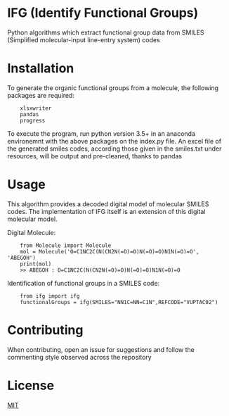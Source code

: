 # IFG (Identify Functional Groups)

Python algorithms which extract functional group data from SMILES (Simplified molecular-input line-entry system) codes

# Installation

To generate the organic functional groups from a molecule, the following packages are required:

```
    xlsxwriter
    pandas
    progress
```

To execute the program, run python version 3.5+ in an anaconda environemnt with the above packages on the index.py file.
An excel file of the generated smiles codes, according those given in the smiles.txt under resources, will be output and pre-cleaned, thanks
to pandas

# Usage

This algorithm provides a decoded digital model of molecular SMILES codes. The implementation of IFG itself is an extension of this digital molecular model.

Digital Molecule:
```
    from Molecule import Molecule
    mol = Molecule('O=C1NC2C(N(CN2N(=O)=O)N(=O)=O)N1N(=O)=O', 'ABEGOH')
    print(mol)
    >> ABEGOH : O=C1NC2C(N(CN2N(=O)=O)N(=O)=O)N1N(=O)=O
```


Identification of functional groups in a SMILES code:
```
    from ifg import ifg
    functionalGroups = ifg(SMILES="NN1C=NN=C1N",REFCODE="VUPTAC02")
```

# Contributing

When contributing, open an issue for suggestions and follow the commenting style observed across the repository

# License
[MIT](https://choosealicense.com/licenses/mit/)
